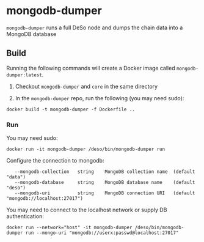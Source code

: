 # mongodb-dumper

`mongodb-dumper` runs a full DeSo node and dumps the chain data into a MongoDB database

## Build

Running the following commands will create a Docker image called `mongodb-dumper:latest`.

1. Checkout `mongodb-dumper` and `core` in the same directory

2. In the `mongodb-dumper` repo, run the following (you may need sudo):

```
docker build -t mongodb-dumper -f Dockerfile ..
```

### Run

You may need sudo:

```
docker run -it mongodb-dumper /deso/bin/mongodb-dumper run
```

Configure the connection to mongodb:

```
   --mongodb-collection   string    MongoDB collection name  (default "data")
   --mongodb-database     string    MongoDB database name    (default "deso")
   --mongodb-uri          string    MongoDB connection URI   (default "mongodb://localhost:27017")
```

You may need to connect to the localhost network or supply DB authentication:

```
docker run --network="host" -it mongodb-dumper /deso/bin/mongodb-dumper run --mongo-uri "mongodb://userx:passwd@localhost:27017"
```

